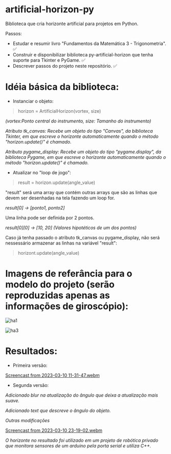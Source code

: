 # artificial-horizon-py
Biblioteca que cria horizonte artificial para projetos em Python.

Passos:
- Estudar e resumir livro "Fundamentos da Matemática 3 - Trigonometria". ✅
- Construir e disponibilizar biblioteca py-artificial-horizon que tenha suporte para Tkinter e PyGame. ✅
- Descrever passos do projeto neste repositório. ✅

# Idéia básica da biblioteca:
- Instanciar o objeto:

> horizon = ArtificialHorizon(vortex, size) 

*(vortex:Ponto central do instrumento, size: Tamanho do instrumento)*

*Atributo tk_canvas: Recebe um objeto do tipo "Canvas", da biblioteca Tkinter, em que escreve o horizonte automaticamente quando o método "horizon.update()" é chamado.*

*Atributo pygame_display: Recebe um objeto do tipo "pygame.display", da biblioteca Pygame, em que escreve o horizonte automaticamente quando o método "horizon.update()" é chamado.*


- Atualizar no "loop de jogo":
> result = horizon.update(angle_value)

"result" será uma array que contém outras arrays que são as linhas que devem ser desenhadas na tela fazendo um loop for.

*result[0] -> [ponto1, ponto2]*

Uma linha pode ser definida por 2 pontos.

*result[0][0] -> [10, 20] (Valores hipotéticos de um dos pontos)*

Caso já tenha passado o atributo tk_canvas ou pygame_display, não será nessessário armazenar as linhas na variável "result":

>horizont.update(angle_value)

# Imagens de referância para o modelo do projeto (serão reproduzidas apenas as informações de giroscópio):

![ha1](https://user-images.githubusercontent.com/89158806/224062091-6abca9c8-db19-4894-a94b-1f9382140de4.png)

![ha3](https://user-images.githubusercontent.com/89158806/224063969-9dd2bca7-63a0-440e-af16-165928e2968f.png)

# Resultados:

- Primeira versão:

[Screencast from 2023-03-10 11-31-47.webm](https://user-images.githubusercontent.com/89158806/224342671-4f923eca-90cc-48aa-9bd3-333cb903c19c.webm)

- Segunda versão: 

*Adicionado blur na atualização do ângulo que deixa a atualização mais suave.*

*Adicionado text que descreve o ângulo do objeto.*

*Outras modificações*

[Screencast from 2023-03-10 23-19-02.webm](https://user-images.githubusercontent.com/89158806/224460282-9708025c-ab3c-4ff3-a1fc-94791316bd6e.webm)

*O horizonte no resultado foi utilizado em um projeto de robótica privado que monitora sensores de um arduino pela porta serial e utiliza C++.*
